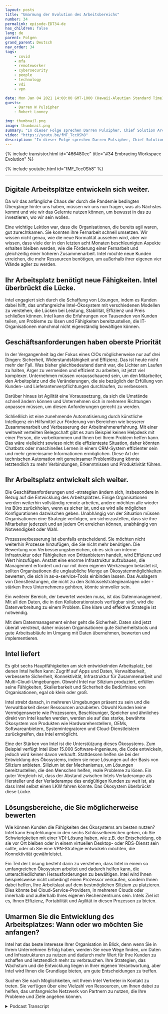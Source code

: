 ```yaml
---
layout: posts
title: "Umarmung der Evolution des Arbeitsbereichs"
number: 34
permalink: episode-EDT34-de
has_children: false
lang: de
parent: Folgen
grand_parent: Deutsch
nav_order: 34
tags:
    - covid
    - mfa
    - remoteworker
    - cybersecurity
    - people
    - technology
    - vdi
    - vpn

date: Mon Jan 04 2021 14:00:00 GMT-1000 (Hawaii-Aleutian Standard Time)
guests:
    - Darren W Pulsipher
    - Robert Looney

img: thumbnail.png
image: thumbnail.png
summary: "In dieser Folge sprechen Darren Pulsipher, Chief Solution Architect, Public Sector, und Robert Looney, Americas Data Center Sales Manager für Intel, über den Einsatz eines strategischen Ansatzes, um die aktuelle Entwicklung am Arbeitsplatz zu umarmen. Die COVID-Pandemie hat große Herausforderungen und Übergänge am Arbeitsplatz geschaffen. Intel hilft Kunden dabei, Technologien optimal einzusetzen, um den fortlaufenden Herausforderungen im neuen Normalzustand zu begegnen."
video: "https://youtu.be/fMF_Tcc0Sh8"
description: "In dieser Folge sprechen Darren Pulsipher, Chief Solution Architect, Public Sector, und Robert Looney, Americas Data Center Sales Manager für Intel, über den Einsatz eines strategischen Ansatzes, um die aktuelle Entwicklung am Arbeitsplatz zu umarmen. Die COVID-Pandemie hat große Herausforderungen und Übergänge am Arbeitsplatz geschaffen. Intel hilft Kunden dabei, Technologien optimal einzusetzen, um den fortlaufenden Herausforderungen im neuen Normalzustand zu begegnen."
---
```


<div>
{% include transistor.html id="466480ec" title="#34 Embracing Workspace Evolution" %}

{% include youtube.html id="fMF_Tcc0Sh8" %}
</div>

---

## Digitale Arbeitsplätze entwickeln sich weiter.

Da wir das anfängliche Chaos der durch die Pandemie bedingten Übergänge hinter uns haben, müssen wir uns nun fragen, was als Nächstes kommt und wie wir das Gelernte nutzen können, um bewusst in das zu investieren, wo wir sein wollen.

Eine wichtige Lektion war, dass die Organisationen, die bereits agil waren, gut zurechtkamen. Sie konnten ihre Fernarbeit schnell umsetzen. Wir wissen nicht genau, wie die neue Normalität aussehen wird, aber wir wissen, dass viele der in den letzten acht Monaten beschleunigten Aspekte erhalten bleiben werden, wie die Förderung einer Fernarbeit und gleichzeitig einer höheren Zusammenarbeit. Intel möchte neue Kunden erreichen, die mehr Ressourcen benötigen, um außerhalb ihrer eigenen vier Wände agiler zu werden.

## Ihr Arbeitsplatz benötigt neue Fähigkeiten. Intel überbrückt die Lücke.

Intel engagiert sich durch die Schaffung von Lösungen, indem es Kunden dabei hilft, das umfangreiche Intel-Ökosystem mit verschiedenen Modellen zu verstehen, die Lücken bei Leistung, Stabilität, Effizienz und Preis schließen können. Intel kann die Erfahrungen von Tausenden von Kunden teilen, um Probleme zu lösen und Fähigkeiten bereitzustellen, die IT-Organisationen manchmal nicht eigenständig bewältigen können.

## Geschäftsanforderungen haben oberste Priorität

In der Vergangenheit lag der Fokus eines CIOs möglicherweise nur auf drei Dingen: Sicherheit, Widerstandsfähigkeit und Effizienz. Das ist heute nicht mehr der Fall. Was bisher gleichbedeutend damit war, die Lichter am Laufen zu halten, Ärger zu vermeiden und effizient zu arbeiten, ist jetzt viel komplexer. Unternehmen müssen vorausschauend sein, um den Mitarbeiter, den Arbeitsplatz und die Veränderungen, die sie bezüglich der Erfüllung von Kunden- und Lieferantenverpflichtungen durchlaufen, zu verbessern.

Darüber hinaus ist Agilität eine Voraussetzung, da sich die Umstände schnell ändern können und Unternehmen sich in mehreren Richtungen anpassen müssen, um diesen Anforderungen gerecht zu werden.

Schließlich ist eine zunehmende Automatisierung durch künstliche Intelligenz ein Hilfsmittel zur Förderung von Bereichen wie besserer Zusammenarbeit und Verbesserung der Arbeitnehmererfahrung. Mit einer weltweit verteilten Belegschaft gibt es zum Beispiel keinen Helpdesk mit einer Person, die vorbeikommen und Ihnen bei Ihrem Problem helfen kann. Das wäre vielleicht sowieso nicht die effizienteste Situation, daher könnten Chatbots oder maschinelles Lernen in einem CRM-System effizienter sein und mehr gemeinsame Informationen ermöglichen. Diese Art der technischen Automation mit gemeinsamer Problemlösung könnte letztendlich zu mehr Verbindungen, Erkenntnissen und Produktivität führen.

## Ihr Arbeitsplatz entwickelt sich weiter.

Die Geschäftsanforderungen und -strategien ändern sich, insbesondere in Bezug auf die Entwicklung des Arbeitsplatzes. Einige Organisationen werden weiterhin vollständig remote arbeiten, andere möchten alle wieder ins Büro zurückholen, wenn es sicher ist, und es wird alle möglichen Konfigurationen dazwischen geben. Unabhängig von der Situation müssen Organisationen eine Strategie verfolgen, um sicherzustellen, dass sie ihre Mitarbeiter jederzeit und an jedem Ort erreichen können, unabhängig von Notwendigkeit oder Wahl.

Prozessverbesserung ist ebenfalls entscheidend. Sie möchten nicht weiterhin Prozesse hinzufügen, die Sie nicht mehr benötigen. Die Bewertung von Verbesserungsbereichen, ob es sich um interne Infrastruktur oder Fähigkeiten von Drittanbietern handelt, wird Effizienz und Wert hinzufügen. Anstatt eine enorme Infrastruktur aufzubauen, die Management erfordert und nur mit ihren eigenen Werkzeugen belastet ist, sollten Organisationen die unglaubliche Menge an Ökosystemmöglichkeiten bewerten, die sich in as-a-service-Tools einbinden lassen. Das Auslagern von Dienstleistungen, die nicht zu den Schlüsselstrategieanlagen oder -stärken Ihres Unternehmens gehören, könnte sinnvoller sein.

Ein weiterer Bereich, der bewertet werden muss, ist das Datenmanagement. Mit all den Daten, die in den Kollaborationstools verfügbar sind, wird die Datenverbreitung zu einem Problem. Eine klare und effektive Strategie ist notwendig.

Mit dem Datenmanagement einher geht die Sicherheit. Daten sind jetzt überall verstreut, daher müssen Organisationen gute Sicherheitstools und gute Arbeitsabläufe im Umgang mit Daten übernehmen, bewerten und implementieren.

## Intel liefert

Es gibt sechs Hauptfähigkeiten am sich entwickelnden Arbeitsplatz, bei denen Intel helfen kann: Zugriff auf Apps und Daten, Verwaltbarkeit, verbesserte Sicherheit, Konnektivität, Infrastruktur für Zusammenarbeit und Multi-Cloud-Umgebungen. Obwohl Intel nur Silizium produziert, erfüllen seine Fähigkeiten, Skalierbarkeit und Sicherheit die Bedürfnisse von Organisationen, egal ob klein oder groß.

Intel strebt danach, in mehreren Umgebungen präsent zu sein und die Verwaltbarkeit dieser Ressourcen anzubieten. Obwohl Kunden keine Vermögenswerte wie Prozessoren, Beschleuniger, Speicher und ähnliches direkt von Intel kaufen werden, werden sie auf das starke, bewährte Ökosystem von Produkten wie Hardwareherstellern, OEMs, Softwareanbietern, Systemintegratoren und Cloud-Dienstleistern zurückgreifen, das Intel ermöglicht.

Eine der Stärken von Intel ist die Unterstützung dieses Ökosystems. Zum Beispiel verfügt Intel über 15.000 Software-Ingenieure, die Code entwickeln, jedoch wird keiner davon verkauft. Stattdessen helfen sie bei der Entwicklung des Ökosystems, indem sie neue Lösungen auf der Basis von Silizium anbieten. Silizium ist der Mechanismus, um Lösungen bereitzustellen, die den Menschen helfen, reale Probleme zu lösen. Ein guter Vergleich ist, dass der Abstand zwischen Intels Verladerampe als Hersteller und der Verladerampe des endgültigen Kunden zu weit ist, als dass Intel selbst einen LKW fahren könnte. Das Ökosystem überbrückt diese Lücke.

## Lösungsbereiche, die Sie möglicherweise bewerten

Wie können Kunden die Fähigkeiten des Ökosystems am besten nutzen? Intel kann Empfehlungen in den sechs Schlüsselbereichen geben, ob Sie Schwierigkeiten mit einer VDI-Lösung haben, wie z.B. der Entscheidung, ob sie vor Ort bleiben oder in einem virtuellen Desktop- oder RDS-Dienst sein sollte, oder ob Sie eine VPN-Strategie entwickeln möchten, die Konnektivität gewährleistet.

Ein Teil der Lösung besteht darin zu verstehen, dass Intel in einem so umfangreichen Ökosystem arbeitet und dadurch helfen kann, die unterschiedlichsten Herausforderungen zu bewältigen. Intel wird Ihnen beispielsweise nicht unbedingt einen Prozessor verkaufen, sondern Ihnen dabei helfen, Ihre Arbeitslast auf dem bestmöglichen Silizium zu platzieren. Dies könnte bei Cloud-Service-Providern, in mehreren Clouds oder innerhalb und außerhalb Ihres eigenen Rechenzentrums sein. Intels Ziel ist es, Ihnen Effizienz, Portabilität und Agilität in diesen Prozessen zu bieten.

## Umarmen Sie die Entwicklung des Arbeitsplatzes: Wann oder wo möchten Sie anfangen?

Intel hat das beste Interesse Ihrer Organisation im Blick, denn wenn Sie in Ihrem Unternehmen Erfolg haben, werden Sie neue Wege finden, um Daten und Infrastrukturen zu nutzen und dadurch mehr Wert für Ihre Kunden zu schaffen und letztendlich mehr zu verbrauchen. Ihre Strategien, das Wachstum und die Entwicklung liegen in Ihrer eigenen Verantwortung, aber Intel wird Ihnen die Grundlage bieten, um gute Entscheidungen zu treffen.

Suchen Sie nach Möglichkeiten, mit Ihrem Intel Vertreter in Kontakt zu treten. Sie verfügen über eine Vielzahl von Ressourcen, um Ihnen dabei zu helfen, das umfangreiche Netzwerk von Partnern zu nutzen, die Ihre Probleme und Ziele angehen können.



<details>
<summary> Podcast Transcript </summary>

<p></p>

</details>
